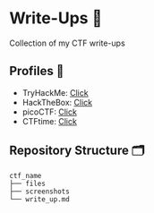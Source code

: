 # Write-Ups 📝
Collection of my CTF write-ups
## Profiles 👤
- TryHackMe: [Click](https://tryhackme.com/p/Quality15)
- HackTheBox: [Click](https://app.hackthebox.com/users/1188168)
- picoCTF: [Click](https://play.picoctf.org/users/Quality15)
- CTFtime: [Click](https://ctftime.org/user/193182)
## Repository Structure 🗂️
```
ctf_name
├── files
├── screenshots
└── write_up.md
```
